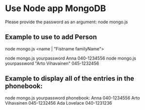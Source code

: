 # Use Node app MongoDB

Please provide the password as an argument: node mongo.js <password>

## Example to use to add Person 
node mongo.js <password> <name | "Fistname familyName"> <number>

node mongo.js yourpassword Anna 040-1234556
node mongo.js yourpassword "Arto Vihavainen" 045-1232456

## Example to display all of the entries in the phonebook:
node mongo.js yourpassword
phonebook:
Anna 040-1234556
Arto Vihavainen 045-1232456
Ada Lovelace 040-1231236